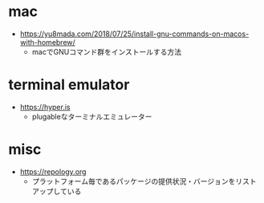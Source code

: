 # mac
* https://yu8mada.com/2018/07/25/install-gnu-commands-on-macos-with-homebrew/
  * macでGNUコマンド群をインストールする方法

# terminal emulator
* https://hyper.is
  * plugableなターミナルエミュレーター

# misc
* https://repology.org
  * プラットフォーム毎であるパッケージの提供状況・バージョンをリストアップしている
